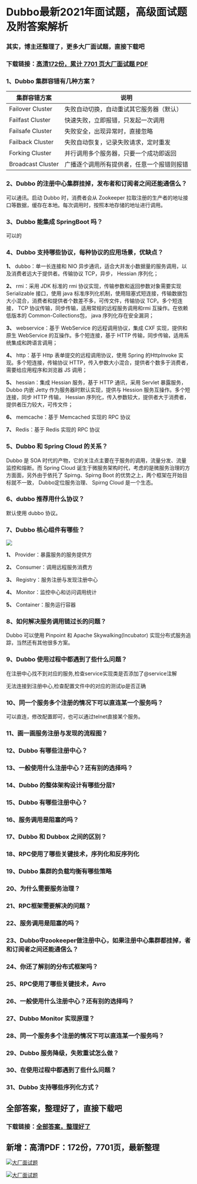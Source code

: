 # Dubbo最新2021年面试题，高级面试题及附答案解析

### 其实，博主还整理了，更多大厂面试题，直接下载吧

### 下载链接：[高清172份，累计 7701 页大厂面试题  PDF](https://github.com/souyunku/DevBooks/blob/master/docs/index.md)



### 1、Dubbo 集群容错有几种方案？
| 集群容错方案 | 说明 |
| --- | --- |
| Failover Cluster | 失败自动切换，自动重试其它服务器（默认） |
| Failfast Cluster | 快速失败，立即报错，只发起一次调用 |
| Failsafe Cluster | 失败安全，出现异常时，直接忽略 |
| Failback Cluster | 失败自动恢复，记录失败请求，定时重发 |
| Forking Cluster | 并行调用多个服务器，只要一个成功即返回 |
| Broadcast Cluster | 广播逐个调用所有提供者，任意一个报错则报错 |



### 2、Dubbo 的注册中心集群挂掉，发布者和订阅者之间还能通信么？

可以通讯。启动 Dubbo 时，消费者会从 Zookeeper 拉取注册的生产者的地址接口等数据，缓存在本地。每次调用时，按照本地存储的地址进行调用。


### 3、Dubbo 能集成 SpringBoot 吗？

可以的


### 4、Dubbo 支持哪些协议，每种协议的应用场景，优缺点？

**1、** dubbo：单一长连接和 NIO 异步通讯，适合大并发小数据量的服务调用，以及消费者远大于提供者。传输协议 TCP，异步， Hessian 序列化；

**2、** rmi：采用 JDK 标准的 rmi 协议实现，传输参数和返回参数对象需要实现 Serializable 接口，使用 java 标准序列化机制，使用阻塞式短连接，传输数据包大小混合，消费者和提供者个数差不多，可传文件，传输协议 TCP。多个短连接， TCP 协议传输，同步传输，适用常规的远程服务调用和rmi 互操作。在依赖低版本的 Common-Collections包， java 序列化存在安全漏洞；

**3、** webservice：基于 WebService 的远程调用协议，集成 CXF 实现，提供和原生 WebService 的互操作。多个短连接，基于 HTTP 传输，同步传输，适用系统集成和跨语言调用；

**4、** http：基于 Http 表单提交的远程调用协议，使用 Spring 的HttpInvoke 实现。多个短连接，传输协议 HTTP，传入参数大小混合，提供者个数多于消费者，需要给应用程序和浏览器 JS 调用；

**5、** hessian：集成 Hessian 服务，基于 HTTP 通讯，采用 Servlet 暴露服务， Dubbo 内嵌 Jetty 作为服务器时默认实现，提供与 Hession 服务互操作。多个短连接，同步 HTTP 传输， Hessian 序列化，传入参数较大，提供者大于消费者，提供者压力较大，可传文件；

**6、** memcache：基于 Memcached 实现的 RPC 协议

**7、** Redis：基于 Redis 实现的 RPC 协议


### 5、Dubbo 和 Spring Cloud 的关系？

Dubbo 是 SOA 时代的产物，它的关注点主要在于服务的调用，流量分发、流量监控和熔断。而 Spring Cloud 诞生于微服务架构时代，考虑的是微服务治理的方方面面，另外由于依托了 Spirng、Spirng Boot 的优势之上，两个框架在开始目标就不一致， Dubbo定位服务治理、 Spirng Cloud 是一个生态。


### 6、dubbo 推荐用什么协议？

默认使用 dubbo 协议。


### 7、Dubbo 核心组件有哪些？

![](https://gitee.com/souyunkutech/souyunku-home/raw/master/images/souyunku-web/2020/5/2/026/54/80_1.png#alt=80%5C_1.png)

**1、** Provider：暴露服务的服务提供方

**2、** Consumer：调用远程服务消费方

**3、** Registry：服务注册与发现注册中心

**4、** Monitor：监控中心和访问调用统计

**5、** Container：服务运行容器


### 8、如何解决服务调用链过长的问题？

Dubbo 可以使用 Pinpoint 和 Apache Skywalking(Incubator) 实现分布式服务追踪，当然还有其他很多方案。


### 9、Dubbo 使用过程中都遇到了些什么问题？

在注册中心找不到对应的服务,检查service实现类是否添加了@service注解

无法连接到注册中心,检查配置文件中的对应的测试ip是否正确


### 10、同一个服务多个注册的情况下可以直连某一个服务吗？

可以直连，修改配置即可，也可以通过telnet直接某个服务。


### 11、画一画服务注册与发现的流程图？
### 12、Dubbo 有哪些注册中心？
### 13、一般使用什么注册中心？还有别的选择吗？
### 14、Dubbo 的整体架构设计有哪些分层?
### 15、Dubbo 有哪些注册中心？
### 16、服务调用是阻塞的吗？
### 17、Dubbo 和 Dubbox 之间的区别？
### 18、RPC使用了哪些关键技术，序列化和反序列化
### 19、Dubbo 集群的负载均衡有哪些策略
### 20、为什么需要服务治理？
### 21、RPC框架需要解决的问题？
### 22、服务调用是阻塞的吗？
### 23、Dubbo中zookeeper做注册中心，如果注册中心集群都挂掉，者和订阅者之间还能通信么？
### 24、你还了解别的分布式框架吗？
### 25、RPC使用了哪些关键技术，Avro
### 26、一般使用什么注册中心？还有别的选择吗？
### 27、Dubbo Monitor 实现原理？
### 28、同一个服务多个注册的情况下可以直连某一个服务吗？
### 29、Dubbo 服务降级，失败重试怎么做？
### 30、在使用过程中都遇到了些什么问题？
### 31、Dubbo 支持哪些序列化方式？




## 全部答案，整理好了，直接下载吧

### 下载链接：[全部答案，整理好了](https://www.souyunku.com/wp-content/uploads/weixin/githup-weixin-2.png)




## 新增：高清PDF：172份，7701页，最新整理

[![大厂面试题](https://www.souyunku.com/wp-content/uploads/weixin/mst.png "架构师专栏")](https://www.souyunku.com/wp-content/uploads/weixin/githup-weixin.png "架构师专栏")

[![大厂面试题](https://www.souyunku.com/wp-content/uploads/weixin/githup-weixin.png "架构师专栏")](https://www.souyunku.com/wp-content/uploads/weixin/githup-weixin.png "架构师专栏")
